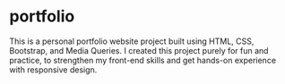 # portfolio
This is a personal portfolio website project built using HTML, CSS, Bootstrap, and Media Queries. I created this project purely for fun and practice, to strengthen my front-end skills and get hands-on experience with responsive design.
